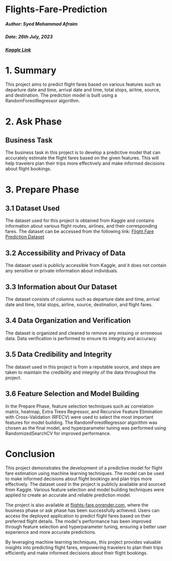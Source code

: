 # Flights-Fare-Prediction


##### Author: Syed Mohammad Afraim

##### Date: 26th July, 2023

##### [Kaggle Link](https://www.kaggle.com/code/syedmohammadafraim2/flight-fare-prediction)

# 1. Summary <a name="summary_1"></a>
This project aims to predict flight fares based on various features such as departure date and time, arrival date and time, total stops, airline, source, and destination. The prediction model is built using a RandomForestRegressor algorithm.

# 2. Ask Phase <a name="ask_phase_2"></a>
## Business Task <a name="business_task_2_1"></a>
The business task in this project is to develop a predictive model that can accurately estimate the flight fares based on the given features. This will help travelers plan their trips more effectively and make informed decisions about flight bookings.

# 3. Prepare Phase <a name="prepare_phase_3"></a>
## 3.1 Dataset Used <a name="dataset_used_3_1"></a>
The dataset used for this project is obtained from Kaggle and contains information about various flight routes, airlines, and their corresponding fares. The dataset can be accessed from the following link: [Flight Fare Prediction Dataset](https://www.kaggle.com/nikhilmittal/flight-fare-prediction-mh)

## 3.2 Accessibility and Privacy of Data <a name="accessibility_and_privacy_of_data_3_2"></a>
The dataset used is publicly accessible from Kaggle, and it does not contain any sensitive or private information about individuals.

## 3.3 Information about Our Dataset <a name="information_about_our_dataset_3_3"></a>
The dataset consists of columns such as departure date and time, arrival date and time, total stops, airline, source, destination, and flight fares.

## 3.4 Data Organization and Verification <a name="data_organization_and_verification_3_4"></a>
The dataset is organized and cleaned to remove any missing or erroneous data. Data verification is performed to ensure its integrity and accuracy.

## 3.5 Data Credibility and Integrity <a name="data_credibility_and_integrity_3_5"></a>
The dataset used in this project is from a reputable source, and steps are taken to maintain the credibility and integrity of the data throughout the project.

## 3.6 Feature Selection and Model Building <a name="feature_selection_and_model_building_3_6"></a>
In the Prepare Phase, feature selection techniques such as correlation matrix, heatmap, Extra Trees Regressor, and Recursive Feature Elimination with Cross-Validation (RFECV) were used to select the most important features for model building. The RandomForestRegressor algorithm was chosen as the final model, and hyperparameter tuning was performed using RandomizedSearchCV for improved performance.

# Conclusion <a class= 'anchor' id = conc></a>
This project demonstrates the development of a predictive model for flight fare estimation using machine learning techniques. The model can be used to make informed decisions about flight bookings and plan trips more effectively. The dataset used in the project is publicly available and sourced from Kaggle. Various feature selection and model building techniques were applied to create an accurate and reliable prediction model.

The project is also available at [flights-fare.onrender.com](flights-fare.onrender.com), where the business phase or ask phase has been successfully achieved. Users can access the deployed application to predict flight fares based on their preferred flight details. The model's performance has been improved through feature selection and hyperparameter tuning, ensuring a better user experience and more accurate predictions.

By leveraging machine learning techniques, this project provides valuable insights into predicting flight fares, empowering travelers to plan their trips efficiently and make informed decisions about their flight bookings.
